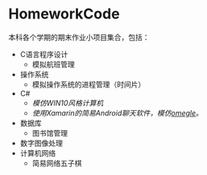 # HomeworkCode

本科各个学期的期末作业小项目集合，包括：
* C语言程序设计
    * 模拟航班管理
* 操作系统
    * 模拟操作系统的进程管理（时间片）
* C#
    * *模仿WIN10风格计算机*
    * *使用Xamarin的简易Android聊天软件，模仿[omegle](http://www.omegle.com/)。*
* 数据库
    * 图书馆管理
* 数字图像处理
* 计算机网络
    * 简易网络五子棋